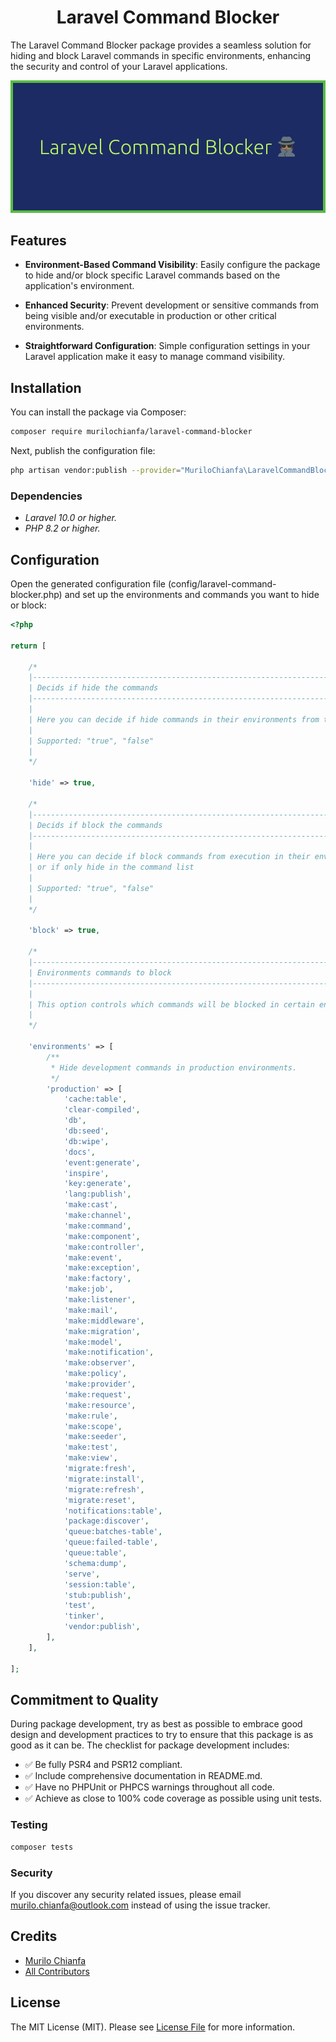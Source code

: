 <h1 align="center">Laravel Command Blocker</h1>

The Laravel Command Blocker package provides a seamless solution for hiding and block Laravel commands in specific environments, enhancing the security and control of your Laravel applications.

![Banner](banner.png)

## Features
- **Environment-Based Command Visibility**: Easily configure the package to hide and/or block specific Laravel commands based on the application's environment.

- **Enhanced Security**: Prevent development or sensitive commands from being visible and/or executable in production or other critical environments.

- **Straightforward Configuration**: Simple configuration settings in your Laravel application make it easy to manage command visibility.

## Installation

You can install the package via Composer:

```bash
composer require murilochianfa/laravel-command-blocker
```

Next, publish the configuration file:

```bash
php artisan vendor:publish --provider="MuriloChianfa\LaravelCommandBlocker\CommandBlockerServiceProvider"
```


### Dependencies

- *Laravel 10.0 or higher.*
- *PHP 8.2 or higher.*

## Configuration

Open the generated configuration file (config/laravel-command-blocker.php) and set up the environments and commands you want to hide or block:

```php
<?php

return [

    /*
    |--------------------------------------------------------------------------
    | Decids if hide the commands
    |--------------------------------------------------------------------------
    |
    | Here you can decide if hide commands in their environments from the command list.
    |
    | Supported: "true", "false"
    |
    */

    'hide' => true,

    /*
    |--------------------------------------------------------------------------
    | Decids if block the commands
    |--------------------------------------------------------------------------
    |
    | Here you can decide if block commands from execution in their environments.
    | or if only hide in the command list
    |
    | Supported: "true", "false"
    |
    */

    'block' => true,

    /*
    |--------------------------------------------------------------------------
    | Environments commands to block
    |--------------------------------------------------------------------------
    |
    | This option controls which commands will be blocked in certain environments.
    |
    */

    'environments' => [
        /**
         * Hide development commands in production environments.
         */
        'production' => [
            'cache:table',
            'clear-compiled',
            'db',
            'db:seed',
            'db:wipe',
            'docs',
            'event:generate',
            'inspire',
            'key:generate',
            'lang:publish',
            'make:cast',
            'make:channel',
            'make:command',
            'make:component',
            'make:controller',
            'make:event',
            'make:exception',
            'make:factory',
            'make:job',
            'make:listener',
            'make:mail',
            'make:middleware',
            'make:migration',
            'make:model',
            'make:notification',
            'make:observer',
            'make:policy',
            'make:provider',
            'make:request',
            'make:resource',
            'make:rule',
            'make:scope',
            'make:seeder',
            'make:test',
            'make:view',
            'migrate:fresh',
            'migrate:install',
            'migrate:refresh',
            'migrate:reset',
            'notifications:table',
            'package:discover',
            'queue:batches-table',
            'queue:failed-table',
            'queue:table',
            'schema:dump',
            'serve',
            'session:table',
            'stub:publish',
            'test',
            'tinker',
            'vendor:publish',
        ],
    ],

];
```

## Commitment to Quality
During package development, try as best as possible to embrace good design and
development practices to try to ensure that this package is as good as it can
be. The checklist for package development includes:

-   ✅ Be fully PSR4 and PSR12 compliant.
-   ✅ Include comprehensive documentation in README.md.
-   ✅ Have no PHPUnit or PHPCS warnings throughout all code.
-   ✅ Achieve as close to 100% code coverage as possible using unit tests.

### Testing

``` bash
composer tests
```

### Security

If you discover any security related issues, please email murilo.chianfa@outlook.com instead of using the issue tracker.

## Credits

- [Murilo Chianfa](https://github.com/MuriloChianfa)
- [All Contributors](../../contributors)

## License

The MIT License (MIT). Please see [License File](LICENSE.md) for more information.
